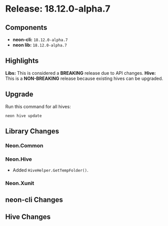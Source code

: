 # Release: 18.12.0-alpha.7

## Components

* **neon-cli:** `18.12.0-alpha.7`
* **neon lib:** `18.12.0-alpha.7`

## Highlights

**Libs:** This is considered a **BREAKING** release due to API changes.
**Hive:** This is a **NON-BREAKING** release because existing hives can be upgraded.


## Upgrade

Run this command for all hives:

```
neon hive update
```

## Library Changes

### Neon.Common

### Neon.Hive

* Added `HiveHelper.GetTempFolder()`.

### Neon.Xunit

## neon-cli Changes

## Hive Changes

